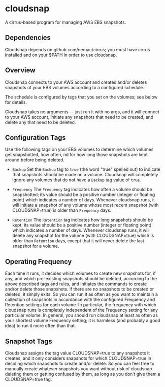 # cloudsnap

A cirrus-based program for managing AWS EBS snapshots.

## Dependencies

Cloudsnap depends on github.com/nemac/cirrus; you must have cirrus installed and on your $PATH
in order to use cloudsnap.

## Overview

Cloudsnap connects to your AWS account and creates and/or deletes snapshots
of your EBS volumes according to a configured schedule.

The schedule is configured by tags that you set on the volumes; see below
for details.

Cloudsnap takes no arguments -- just run it with no args, and it will connect
to your AWS account, initiate any snapshots that need to be created, and
delete any that need to be deleted.

## Configuration Tags

Use the following tags on your EBS volumes to determine which volumes
get snapshotted, how often, nd for how long those snapshots are kept
around before being deleted.

  * `Backup` 
    Set the `Backup` tag to `true` (the word "true" spelled out) to indicate
    that snapshots should be made on a volume.  Cloudsnap will completely
    ignore any volumes that do not have a `Backup` tag value of `true`.
    
  * `Frequency` 
    The `Frequency` tag indicates how often a volume should be snapshotted;
    its value should be a positive number (integer or floating point) which
    indicates a number of days.  Whenever cloudsnap runs, it will initiate a
    snapshot of any volume whose most recent snapshot (with CLOUDSNAP=true)
    is older than `Frequency` days.

  * `Retention` 
    The `Retention` tag indicates how long snapshots should be kept;
    its value should be a positive number (integer or floating point) which
    indicates a number of days.  Whenever cloudsnap runs, it will delete
    any snapshot for the volume (with CLOUDSNAP=true) which is older than
    `Retention` days, except that it will never delete the last snapshot for
    a volume.

## Operating Frequency

Each time it runs, it decides which volumes to create new snapshots
for, if any, and which pre-existing snapshots should be deleted,
according to the above described tags and rules, and initiates the
commands to create and/or delete those snapshots.  If there are no
snapshots to be created or deleted, it simply exits.  So you can run
it as often as you want to maintain a collection of snapshots in
accordance with the configured Frequency and Retention settings for
each volume.  In particular, the frequency with which cloudsnap runs
is completely independent of the Frequency setting for any particular
volume.  In general, you should run cloudsnap at least as often as
your shortest volume Frequency setting; it is harmless (and probably a
good idea) to run it more often than that.

## Snapshot Tags

Cloudsnap assigns the tag value CLOUDSNAP=true to any snapshots it creates,
and it only considers snapshots for which CLOUDSNAP=true in deciding which
snapshots to create and/or delete.  So you can feel free to manually
create whatever snapshots you want without risk of cloudsnap deleting them
or getting confused by them, as long as you don't give them a CLOUDSNAP=true
tag.
